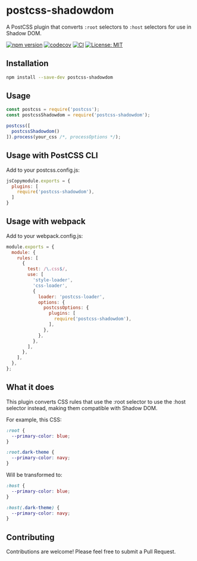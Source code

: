 # postcss-shadowdom

A PostCSS plugin that converts `:root` selectors to `:host` selectors for use in Shadow DOM.

[![npm version](https://badge.fury.io/js/postcss-shadowdom.svg)](https://badge.fury.io/js/postcss-shadowdom)
[![codecov](https://codecov.io/gh/jadamita/postcss-shadowdom/branch/main/graph/badge.svg)](https://codecov.io/gh/jadamita/postcss-shadowdom)
[![CI](https://github.com/jadamita/postcss-shadowdom/actions/workflows/ci.yml/badge.svg)](https://github.com/jadamita/postcss-shadowdom/actions/workflows/ci.yml)
[![License: MIT](https://img.shields.io/badge/License-MIT-yellow.svg)](https://opensource.org/licenses/MIT)

## Installation

```bash
npm install --save-dev postcss-shadowdom
```

## Usage

```js
const postcss = require('postcss');
const postcssShadowdom = require('postcss-shadowdom');

postcss([
  postcssShadowdom()
]).process(your_css /*, processOptions */);
```

## Usage with PostCSS CLI
Add to your postcss.config.js:
```js
jsCopymodule.exports = {
  plugins: [
    require('postcss-shadowdom'),
  ]
}
```

## Usage with webpack
Add to your webpack.config.js:
```js
module.exports = {
  module: {
    rules: [
      {
        test: /\.css$/,
        use: [
          'style-loader',
          'css-loader',
          {
            loader: 'postcss-loader',
            options: {
              postcssOptions: {
                plugins: [
                  require('postcss-shadowdom'),
                ],
              },
            },
          },
        ],
      },
    ],
  },
};
```

## What it does
This plugin converts CSS rules that use the :root selector to use the :host selector instead, making them compatible with Shadow DOM.

For example, this CSS:
```css
:root {
  --primary-color: blue;
}

:root.dark-theme {
  --primary-color: navy;
}
```

Will be transformed to:
```css
:host {
  --primary-color: blue;
}

:host(.dark-theme) {
  --primary-color: navy;
}
```

## Contributing
Contributions are welcome! Please feel free to submit a Pull Request.
